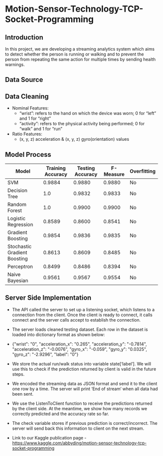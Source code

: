 # Motion-Sensor-Technology-TCP-Socket-Programming

## Introduction
In this project, we are developing a streaming analytics system which aims to detect whether the person is running or walking and to prevent the person from repeating the same action for multiple times by sending health warnings.

## Data Source


## Data Cleaning
* Nominal Features:
  * “wrist”: refers to the hand on which the device was worn;  0 for “left” and 1 for “right”
  * “activity”: refers to the physical activity being performed; 0 for “walk” and 1 for “run”
* Ratio Features:
  * (x, y, z) acceleration & (x, y, z) gyro(orientation) values 


## Model Process

| Model                        | Training Accuracy | Testing Accuracy | F-Measure | Overfitting |
|------------------------------|-------------------|------------------|-----------|-------------|
| SVM                          | 0.9884            | 0.9880           | 0.9880    | No          |
| Decision Tree                | 1.0               | 0.9832           | 0.9833    | No          |
| Random Forest                | 1.0               | 0.9900           | 0.9900    | No          |
| Logistic Regression          | 0.8589            | 0.8600           | 0.8541    | No          |
| Gradient Boosting            | 0.9854            | 0.9836           | 0.9835    | No          |
| Stochastic Gradient Boosting | 0.8613            | 0.8609           | 0.8485    | No          |
| Perceptron                   | 0.8499            | 0.8486           | 0.8394    | No          |
| Naive Bayesian               | 0.9561            | 0.9567           | 0.9554    | No          |

## Server Side Implementation

 * The API called the server to set up a listening socket, which listens to a connection from the client. Once the client is ready to connect, it calls connect and the server calls accept to establish the connection. 

 * The server loads cleaned testing dataset. Each row in the dataset is loaded into dictionary format as shown below:
  * {"wrist": "0", "acceleration_x": "0.265", "acceleration_y": "-0.7814", "acceleration_z": "-0.0076", "gyro_x": "-0.059", "gyro_y": "0.0325", "gyro_z": "-2.9296", "label": "0"}

 * We store the actual run/walk status into variable state[‘label’]. We will use this to check if the prediction returned by client is valid in the future steps.
 * We encoded the streaming data as JSON format and send it to the client one row by a time. The server will print ‘End of stream‘ when all data had been sent.
 * We use the ListenToClient function to receive the predictions returned by the client side. At the meantime, we show how many records we correctly predicted and the accuracy rate so far. 
 * The check variable stores if previous prediction is correct/incorrect. The server will send back this information to client on the next stream.





* Link to our Kaggle publication page - https://www.kaggle.com/abbyding/motion-sensor-technology-tcp-socket-programming

